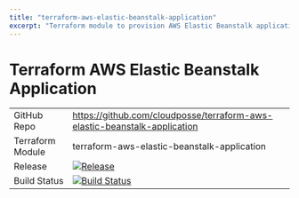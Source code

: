 ```yaml
---
title: "terraform-aws-elastic-beanstalk-application"
excerpt: "Terraform module to provision AWS Elastic Beanstalk application"
---
```

# Terraform AWS Elastic Beanstalk Application 

|||
|------|------|
|GitHub Repo|https://github.com/cloudposse/terraform-aws-elastic-beanstalk-application|
|Terraform Module|terraform-aws-elastic-beanstalk-application|
|Release|[![Release](https://img.shields.io/github/release/cloudposse/terraform-aws-elastic-beanstalk-application.svg)](https://github.com/cloudposse/terraform-aws-elastic-beanstalk-application/releases)|
|Build Status|[![Build Status](https://travis-ci.org/cloudposse/terraform-aws-elastic-beanstalk-application.svg)](https://travis-ci.org/cloudposse/terraform-aws-elastic-beanstalk-application)|
